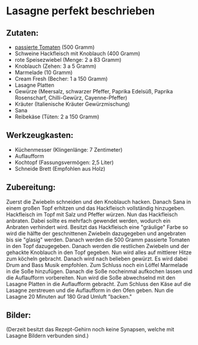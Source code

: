 # Lasagne perfekt beschrieben  <!-- Besser Überschrift finden. -->

## Zutaten:
* [passierte Tomaten](https://shop.rewe.de/p/pomito-passierte-tomaten-500g/8280040?source=mc) (500 Gramm)
* Schweine Hackfleisch mit Knoblauch (400 Gramm)
* rote Speisezwiebel (Menge: 2 a 83 Gramm)
* Knoblauch (Zehen: 3 a 5 Gramm)
* Marmelade (10 Gramm) 
* Cream Fresh (Becher: 1 a 150 Gramm)
* Lasagne Platten
* Gewürze (Meersalz, schwarzer Pfeffer, Paprika Edelsüß, Paprika Rosenscharf, Chilli-Gewürz, Cayenne-Pfeffer)
* Kräuter (Italienische Kräuter Gewürzmischung)  
* Sana
* Reibekäse (Tüten: 2 a 150 Gramm)

## Werkzeugkasten:
* Küchenmesser (Klingenlänge: 7 Zentimeter)
* Auflaufform 
* Kochtopf (Fassungsvermögen: 2,5 Liter)
* Schneide Brett (Empfohlen aus Holz)

## Zubereitung: 

Zuerst die Zwiebeln schneiden und den Knoblauch hacken. Danach Sana in einem großen Topf erhitzen und das Hackfleisch vollständig hinzugeben. Hackfleisch im Topf mit Salz und Pfeffer würzen. Nun das Hackfleisch anbraten. Dabei sollte es mehrfach gewendet werden, wodurch ein Anbraten verhindert wird. Besitzt das Hackfleisch eine "gräulige" Farbe so wird die hälfte der geschnittenen Zwiebeln dazugegeben und angebraten bis sie "glasig" werden. Danach werden die 500 Gramm passierte Tomaten in den Topf dazugegeben. Danach werden die restlichen Zwiebeln und der gehackte Knoblauch in den Topf gegeben. Nun wird alles auf mittlerer Hitze zum köcheln gebracht. Danach wird nach belieben gewürzt. Es wird dabei Drum and Bass Musik empfohlen. Zum Schluss noch ein Löffel Marmelade in die Soße hinzufügen. Danach die Soße nocheinmal aufkochen lassen und die Auflaufform vorbereiten. Nun wird die Soße abwechselnd mit den Lasagne Platten in die Auflaufform gebracht. Zum Schluss den Käse auf die Lasagne zerstreuen und die Auflaufform in den Ofen geben. Nun die Lasagne 20 Minuten auf 180 Grad Umluft "backen." 

## Bilder:

(Derzeit besitzt das Rezept-Gehirn noch keine Synapsen, welche mit Lasagne Bildern verbunden sind.)

